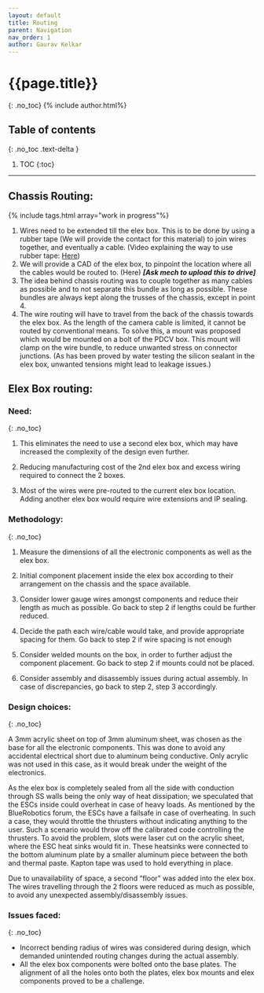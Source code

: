 ```yaml
---
layout: default
title: Routing
parent: Navigation
nav_order: 1
author: Gaurav Kelkar
---
```


# {{page.title}}
{: .no_toc}
{% include author.html%}

## Table of contents
{: .no_toc .text-delta }

1. TOC
{:toc}

---

## Chassis Routing:
{% include tags.html array="work in progress"%}

1. Wires need to be extended till the elex box. This is to be done by using a rubber tape (We will provide the contact for this material) to join wires together, and eventually a cable. (Video explaining the way to use rubber tape: [Here](https://youtu.be/zOp6jgApELE))
2. We will provide a CAD of the elex box, to pinpoint the location where all the cables would be routed to. (Here) **_[Ask mech to upload this to drive]_**
3. The idea behind chassis routing was to couple together as many cables as possible and to not separate this bundle as long as possible. These bundles are always kept along the trusses of the chassis, except in point 4.
4. The wire routing will have to travel from the back of the chassis towards the elex box. As the length of the camera cable is limited, it cannot be routed by conventional means. To solve this, a mount was proposed which would be mounted on a bolt of the PDCV box. This mount will clamp on the wire bundle, to reduce unwanted stress on connector junctions. (As has been proved by water testing the silicon sealant in the elex box, unwanted tensions might lead to leakage issues.)

## Elex Box routing:
### Need:
{: .no_toc}
1. This eliminates the need to use a second elex box, which may have increased the complexity of the design even further.

2. Reducing manufacturing cost of the 2nd elex box and excess wiring required to connect the 2 boxes.

3. Most of the wires were pre-routed to the current elex box location. Adding another elex box would require wire extensions and IP sealing.

### Methodology:
{: .no_toc}
1. Measure the dimensions of all the electronic components as well as the elex box.

2. Initial component placement inside the elex box according to their arrangement on the chassis and the space available.

3. Consider lower gauge wires amongst components and reduce their length as much as possible. Go back to step 2 if lengths could be further reduced.

4. Decide the path each wire/cable would take, and provide appropriate spacing for them. Go back to step 2 if wire spacing is not enough

5. Consider welded mounts on the box, in order to further adjust the component placement. Go back to step 2 if mounts could not be placed.

6. Consider assembly and disassembly issues during actual assembly. In case of discrepancies, go back to step 2, step 3 accordingly.

### Design choices:
{: .no_toc}

A 3mm acrylic sheet on top of 3mm aluminum sheet, was chosen as the base for all the electronic components. This was done to avoid any accidental electrical short due to aluminum being conductive. Only acrylic was not used in this case, as it would break under the weight of the electronics.

As the elex box is completely sealed from all the side with conduction through SS walls being the only way of heat dissipation; we speculated that the ESCs inside could overheat in case of heavy loads. As mentioned by the BlueRobotics forum, the ESCs have a failsafe in case of overheating. In such a case, they would throttle the thrusters without indicating anything to the user. Such a scenario would throw off the calibrated code controlling the thrusters. To avoid the problem, slots were laser cut on the acrylic sheet, where the ESC heat sinks would fit in. These heatsinks were connected to the bottom aluminum plate by a smaller aluminum piece between the both and thermal paste. Kapton tape was used to hold everything in place.

Due to unavailability of space, a second “floor” was added into the elex box. The wires travelling through the 2 floors were reduced as much as possible, to avoid any unexpected assembly/disassembly issues.

### Issues faced:
{: .no_toc}
+ Incorrect bending radius of wires was considered during design, which demanded unintended routing changes during the actual assembly.
+ All the elex box components were bolted onto the base plates. The alignment of all the holes onto both the plates, elex box mounts and elex components proved to be a challenge.
